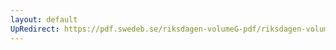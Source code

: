 ```yaml
---
layout: default
UpRedirect: https://pdf.swedeb.se/riksdagen-volumeG-pdf/riksdagen-volumeG-pdf/data/198788/reg_198788__reg_04/reg_198788__reg_04_0043.pdf
---
```

